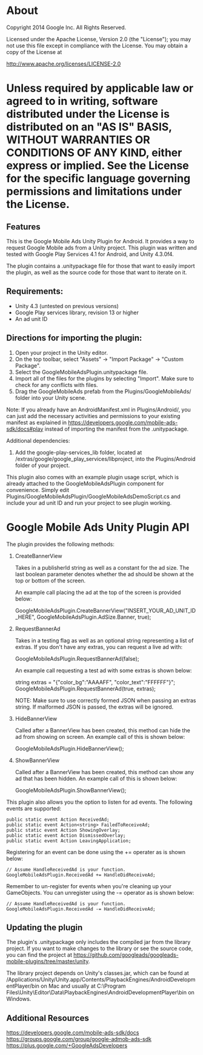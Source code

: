 About
=====
Copyright 2014 Google Inc. All Rights Reserved.

Licensed under the Apache License, Version 2.0 (the "License");
you may not use this file except in compliance with the License.
You may obtain a copy of the License at

http://www.apache.org/licenses/LICENSE-2.0

Unless required by applicable law or agreed to in writing, software
distributed under the License is distributed on an "AS IS" BASIS,
WITHOUT WARRANTIES OR CONDITIONS OF ANY KIND, either express or implied.
See the License for the specific language governing permissions and
limitations under the License.
=====

Features
--------

This is the Google Mobile Ads Unity Plugin for Android. It provides a way to
request Google Mobile ads from a Unity project. This plugin was written and
tested with Google Play Services 4.1 for Android, and Unity 4.3.0f4.

The plugin contains a .unitypackage file for those that want to easily import
the plugin, as well as the source code for those that want to iterate on it.

Requirements:
-------------

* Unity 4.3 (untested on previous versions)
* Google Play services library, revision 13 or higher
* An ad unit ID

Directions for importing the plugin:
------------------------------------

1. Open your project in the Unity editor.
2. On the top toolbar, select "Assets" -> "Import Package" -> "Custom Package".
3. Select the GoogleMobileAdsPlugin.unitypackage file.
4. Import all of the files for the plugins by selecting "Import". Make sure
   to check for any conflicts with files.
5. Drag the GoogleMobileAds prefab from the Plugins/GoogleMobileAds/ folder into
   your Unity scene.

Note: If you already have an AndroidManifest.xml in Plugins/Android/, you can
just add the necessary activities and permissions to your existing manifest as
explained in https://developers.google.com/mobile-ads-sdk/docs#play instead of
importing the manifest from the .unitypackage.

Additional dependencies:

1. Add the google-play-services_lib folder,
   located at <android-sdk>/extras/google/google_play_services/libproject,
   into the Plugins/Android folder of your project.

This plugin also comes with an example plugin usage script, which is already
attached to the GoogleMobileAdsPlugin component for convenience. Simply edit
Plugins/GoogleMobileAdsPlugin/GoogleMobileAdsDemoScript.cs and include your ad
unit ID and run your project to see plugin working.


Google Mobile Ads Unity Plugin API
==================================
The plugin provides the following methods:

1. CreateBannerView

   Takes in a publisherId string as well as a constant for the ad size. The
   last boolean parameter denotes whether the ad should be shown at the top
   or bottom of the screen.

   An example call placing the ad at the top of the screen is provided below:

   GoogleMobileAdsPlugin.CreateBannerView("INSERT_YOUR_AD_UNIT_ID_HERE",
                                          GoogleMobileAdsPlugin.AdSize.Banner,
                                          true);
2. RequestBannerAd

   Takes in a testing flag as well as an optional string representing a list
   of extras. If you don't have any extras, you can request a live ad with:

   GoogleMobileAdsPlugin.RequestBannerAd(false);

   An example call requesting a test ad with some extras is shown below:

   string extras = "{\"color_bg\":\"AAAAFF\", \"color_text\":\"FFFFFF\"}";
   GoogleMobileAdsPlugin.RequestBannerAd(true, extras);

   NOTE: Make sure to use correctly formed JSON when passing an extras string.
   If malformed JSON is passed, the extras will be ignored.

3. HideBannerView

   Called after a BannerView has been created, this method can hide the ad from
   showing on screen. An example call of this is shown below:

   GoogleMobileAdsPlugin.HideBannerView();

4. ShowBannerView

   Called after a BannerView has been created, this method can show any ad that
   has been hidden. An example call of this is shown below:

   GoogleMobileAdsPlugin.ShowBannerView();

This plugin also allows you the option to listen for ad events. The following
events are supported:

    public static event Action ReceivedAd;
    public static event Action<string> FailedToReceiveAd;
    public static event Action ShowingOverlay;
    public static event Action DismissedOverlay;
    public static event Action LeavingApplication;

Registering for an event can be done using the += operater as is shown below:

    // Assume HandleReceivedAd is your function.
    GoogleMobileAdsPlugin.ReceivedAd += HandleDidReceiveAd;

Remember to un-register for events when you're cleaning up your GameObjects.
You can unregister using the -= operator as is shown below:

    // Assume HandleReceivedAd is your function.
    GoogleMobileAdsPlugin.ReceivedAd -= HandleDidReceiveAd;


Updating the plugin
-------------------

The plugin's .unitypackage only includes the compiled jar from the library
project. If you want to make changes to the library or see the source code, you
can find the project at
https://github.com/googleads/googleads-mobile-plugins/tree/master/unity.

The library project depends on Unity's classes.jar, which can be found at
/Applications/Unity/Unity.app/Contents/PlaybackEngines/AndroidDevelopmentPlayer/bin
on Mac and usually at
C:\Program Files\Unity\Editor\Data\PlaybackEngines\AndroidDevelopmentPlayer\bin
on Windows.

Additional Resources
--------------------
https://developers.google.com/mobile-ads-sdk/docs
https://groups.google.com/group/google-admob-ads-sdk
https://plus.google.com/+GoogleAdsDevelopers

